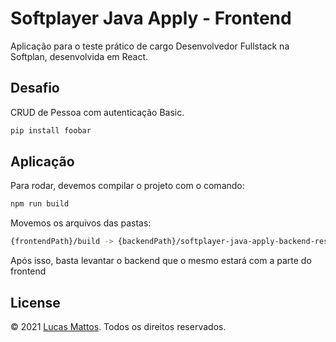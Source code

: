# Softplayer Java Apply - Frontend

Aplicação para o teste prático de cargo Desenvolvedor Fullstack na Softplan, desenvolvida em React.

## Desafio

CRUD de Pessoa com autenticação Basic.

```bash
pip install foobar
```

## Aplicação

Para rodar, devemos compilar o projeto com o comando:
```bash
npm run build
```
Movemos os arquivos das pastas:
```bash
{frontendPath}/build -> {backendPath}/softplayer-java-apply-backend-resource\src\main\webapp
```
Após isso, basta levantar o backend que o mesmo estará com a parte do frontend

## License
© 2021 [Lucas Mattos](https://www.lucasmattos.com.br/). Todos os direitos reservados.
